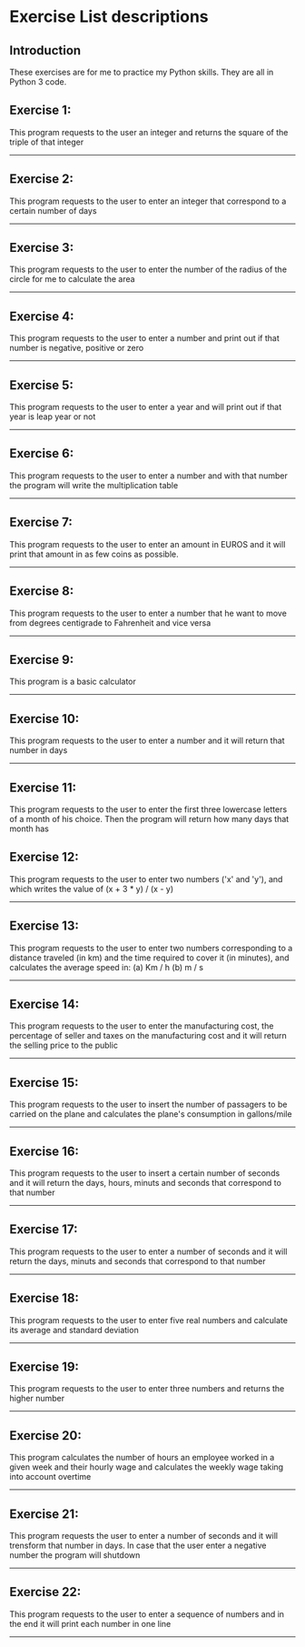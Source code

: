 # Exercise List descriptions

## Introduction

These exercises are for me to practice my Python skills. They are all in Python 3 code.

## Exercise 1:

This program requests to the user an integer and returns the square of the triple of that integer 

------

## Exercise 2:

This program requests to the user to enter an integer that correspond to a certain number of days

------

## Exercise 3:

This program requests to the user to enter the number of the radius of the circle for me to calculate the area

------

## Exercise 4:

This program requests to the user to enter a number and print out if that number is negative, positive or zero

------

## Exercise 5:

This program requests to the user to enter a year and will print out if that year is leap year or not

------

## Exercise 6:

This program requests to the user to enter a number and with that number the program will write the multiplication table

------

## Exercise 7:

This program requests to the user to enter an amount in EUROS and it will print that amount in as few coins as possible.

------

## Exercise 8:

This program requests to the user to enter a number that he want to move from degrees centigrade to Fahrenheit and vice versa

------

## Exercise 9:

This program is a basic calculator

------

## Exercise 10:

This program requests to the user to enter a number and it will return that number in days

------

## Exercise 11:

This program requests to the user to enter the first three lowercase letters of a month of his choice. Then the program will return how many days that month has

## Exercise 12:

This program requests to the user to enter two numbers ('x' and 'y'), and which writes the value of (x + 3 * y) / (x - y)

------

## Exercise 13:

This program requests to the user to enter two numbers corresponding to a distance traveled (in km) and the time required to cover it (in minutes), and calculates the average speed in: 
(a) Km / h 
(b) m / s

------

## Exercise 14:

This program requests to the user to enter the manufacturing cost, the percentage of seller and taxes on the manufacturing cost and it will return the selling price to the public

------

## Exercise 15:

This program requests to the user to insert the number of passagers to be carried on the plane and calculates the plane's consumption in gallons/mile

------

## Exercise 16:

This program requests to the user to insert a certain number of seconds and it will return the days, hours, minuts and seconds that correspond to that number

------

## Exercise 17:

This program requests to the user to enter a number of seconds and it will return the days, minuts and seconds that correspond to that number

------

## Exercise 18:

This program requests to the user to enter five real numbers and calculate its average and standard deviation

------

## Exercise 19:

This program requests to the user to enter three numbers and returns the higher number 

------

## Exercise 20:

This program calculates the number of hours an employee worked in a given week and their hourly wage and calculates the
weekly wage taking into account overtime

------

## Exercise 21:

This program requests the user to enter a number of seconds and it will trensform that number in days. 
In case that the user enter a negative number the program will shutdown

------

## Exercise 22:

This program requests to the user to enter a sequence of numbers and in the end it will print each number in one line

------